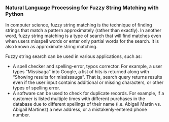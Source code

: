 ### Natural Language Processing for Fuzzy String Matching with Python

In computer science, fuzzy string matching is the technique of finding strings that match a pattern approximately (rather than exactly). In another word, fuzzy string matching is a type of search that will find matches even when users misspell words or enter only partial words for the search. It is also known as approximate string matching.

Fuzzy string search can be used in various applications, such as:

* A spell checker and spelling-error, typos corrector. For example, a user types “Missisaga” into Google, a list of hits is returned along with “Showing results for mississauga”. That is, search query returns results even if the user input contains additional or missing characters, or other types of spelling error.
* A software can be used to check for duplicate records. For example, if a customer is listed multiple times with different purchases in the database due to different spellings of their name (i.e. Abigail Martin vs. Abigail Martinez) a new address, or a mistakenly-entered phone number.
